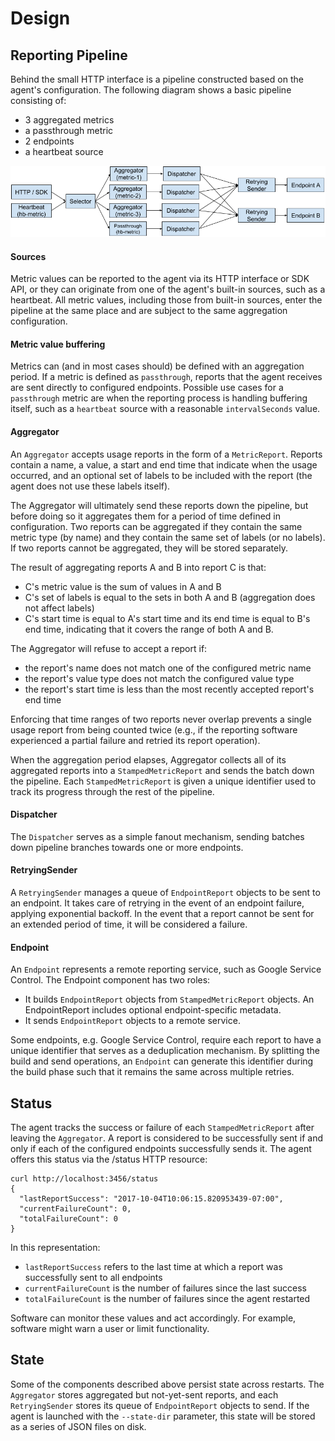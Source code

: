 # Design

## Reporting Pipeline

Behind the small HTTP interface is a pipeline constructed based on the agent's
configuration. The following diagram shows a basic pipeline consisting of:
* 3 aggregated metrics
* a passthrough metric
* 2 endpoints
* a heartbeat source

![Pipeline](pipeline.png)

#### Sources

Metric values can be reported to the agent via its HTTP interface or SDK API,
or they can originate from one of the agent's built-in sources, such as a
heartbeat. All metric values, including those from built-in sources, enter
the pipeline at the same place and are subject to the same aggregation
configuration.

#### Metric value buffering

Metrics can (and in most cases should) be defined with an aggregation period.
If a metric is defined as `passthrough`, reports that the agent receives are
sent directly to configured endpoints. Possible use cases for a `passthrough`
metric are when the reporting process is handling buffering itself, such as
a `heartbeat` source with a reasonable `intervalSeconds` value.

#### Aggregator

An `Aggregator` accepts usage reports in the form of a `MetricReport`.
Reports contain a name, a value, a start and end time that indicate when the
usage occurred, and an optional set of labels to be included with the report
(the agent does not use these labels itself).

The Aggregator will ultimately send these reports down the pipeline, but before
doing so it aggregates them for a period of time defined in configuration. Two
reports can be aggregated if they contain the same metric type (by name) and
they contain the same set of labels (or no labels). If two reports cannot be
aggregated, they will be stored separately.

The result of aggregating reports A and B into report C is that:
* C's metric value is the sum of values in A and B
* C's set of labels is equal to the sets in both A and B (aggregation does not
  affect labels)
* C's start time is equal to A's start time and its end time is equal to B's
  end time, indicating that it covers the range of both A and B.

The Aggregator will refuse to accept a report if:
* the report's name does not match one of the configured metric name
* the report's value type does not match the configured value type
* the report's start time is less than the most recently accepted report's
  end time

Enforcing that time ranges of two reports never overlap prevents a single usage
report from being counted twice (e.g., if the reporting software experienced a
partial failure and retried its report operation).

When the aggregation period elapses, Aggregator collects all of its aggregated
reports into a `StampedMetricReport` and sends the batch down the pipeline.
Each `StampedMetricReport` is given a unique identifier used to track its
progress through the rest of the pipeline.

#### Dispatcher

The `Dispatcher` serves as a simple fanout mechanism, sending batches down
pipeline branches towards one or more endpoints.

#### RetryingSender

A `RetryingSender` manages a queue of `EndpointReport` objects to be sent to
an endpoint. It takes care of retrying in the event of an endpoint failure,
applying exponential backoff. In the event that a report cannot be sent for
an extended period of time, it will be considered a failure.

#### Endpoint

An `Endpoint` represents a remote reporting service, such as Google Service
Control. The Endpoint component has two roles:
* It builds `EndpointReport` objects from `StampedMetricReport` objects. An
EndpointReport includes optional endpoint-specific metadata.
* It sends `EndpointReport` objects to a remote service.

Some endpoints, e.g. Google Service Control, require each report to have a
unique identifier that serves as a deduplication mechanism. By splitting the
build and send operations, an `Endpoint` can generate this identifier during
the build phase such that it remains the same across multiple retries.

## Status

The agent tracks the success or failure of each `StampedMetricReport` after
leaving the `Aggregator`. A report is considered to be successfully sent if
and only if each of the configured endpoints successfully sends it. The agent
offers this status via the /status HTTP resource:

```
curl http://localhost:3456/status
{
  "lastReportSuccess": "2017-10-04T10:06:15.820953439-07:00",
  "currentFailureCount": 0,
  "totalFailureCount": 0
}
```

In this representation:
* `lastReportSuccess` refers to the last time at which a report was successfully
  sent to all endpoints
* `currentFailureCount` is the number of failures since the last success
* `totalFailureCount` is the number of failures since the agent restarted

Software can monitor these values and act accordingly. For example, software might
warn a user or limit functionality.

## State

Some of the components described above persist state across restarts. The
`Aggregator` stores aggregated but not-yet-sent reports, and each
`RetryingSender` stores its queue of `EndpointReport` objects to send. If the
agent is launched with the `--state-dir` parameter, this state will be stored
as a series of JSON files on disk.

